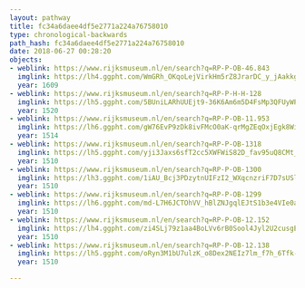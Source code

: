 ```yaml
---
layout: pathway
title: fc34a6daee4df5e2771a224a76758010
type: chronological-backwards
path_hash: fc34a6daee4df5e2771a224a76758010
date: 2018-06-27 00:28:20
objects:
- weblink: https://www.rijksmuseum.nl/en/search?q=RP-P-OB-46.843
  imglink: https://lh4.ggpht.com/WmGRh_OKqoLejVirkHm5rZ8JrarDC_y_jAakkgGgRi7B7YtUCJp5cByBzsHy0iXWzFj8bJMUv5Ota_HkejAyylRcEnI=s200
  year: 1609
- weblink: https://www.rijksmuseum.nl/en/search?q=RP-P-H-H-128
  imglink: https://lh5.ggpht.com/5BUniLARhUUEjt9-36K6Am6m5D4FsMp3QFUyWPhAQQTL_T0o6_SJ_EEpghjSqsESDlwpIQ5kp8sjMQec4FVx2imfLwQ=s200
  year: 1520
- weblink: https://www.rijksmuseum.nl/en/search?q=RP-P-OB-11.953
  imglink: https://lh6.ggpht.com/gW76EvP9zDk8ivFMcO0aK-qrMgZEqOxjEgk8Wi42XY3QUgS8Vg5GJO6QjmnSXTjiLGaJY53yz5iDXMwlKrDue5txCGQ=s200
  year: 1514
- weblink: https://www.rijksmuseum.nl/en/search?q=RP-P-OB-1318
  imglink: https://lh5.ggpht.com/yji3Jaxs6sfT2cc5XWFWiS82D_fav95uQ8CMt_0PtCaNqzF3tXt-lW9EpwKerEPltKGm0_ZMkBb7lpQKbg-cVCyG-4w=s200
  year: 1510
- weblink: https://www.rijksmuseum.nl/en/search?q=RP-P-OB-1300
  imglink: https://lh3.ggpht.com/1iAU_Bcj3PDzytnUIFzI2_WXqcnzriF7D7sUSld1o7urXntU8wIXJLCLh-xvPzIsalU8jVuNVVfXD-Qn6e_rf5k9ni0=s200
  year: 1510
- weblink: https://www.rijksmuseum.nl/en/search?q=RP-P-OB-1299
  imglink: https://lh6.ggpht.com/md-L7H6JCTOhVV_hBlZNJgqlEJtS1b3e4VIe0a3PXRqKVzE28ajYZBaybumaHJZ1eImtRK0rLACe6qtAa2lakJ7ZHBE=s200
  year: 1510
- weblink: https://www.rijksmuseum.nl/en/search?q=RP-P-OB-12.152
  imglink: https://lh4.ggpht.com/zi4SLj79z1aa4BoLVv6rB0Sool4Jyl2U2cusgEq-bCRg95gfN8On7jyRCR0TLMsonsIH6oNk1U2Ck7fs5sXYNfX6NMw=s200
  year: 1510
- weblink: https://www.rijksmuseum.nl/en/search?q=RP-P-OB-12.138
  imglink: https://lh5.ggpht.com/oRyn3M1bU7ulzK_o8Dex2NEIz7lm_f7h_6Tfk-hfNdyUHMkj-BGoqgYHbd79g2yK-KgfKqKEqORgLr7bRiNrze1LYOVZ=s200
  year: 1510

---
```

